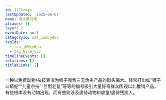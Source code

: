 ```yaml
---
id: 1l7tzxjc
lastUpdated: '2025-06-07'
name: 街头黑马戏
aliases: []
layer: 2
eventDate: null
categoryId: cat_1wmCydV7
tagIds:
  - tag_jKWvm6pa
  - tag_6irejv37
timelineEvents: []
relations: []
titledLinks: []
---
```

一种以免费动物/杂技表演为幌子兜售三无伪劣产品的街头骗术。经常打出如“狮子斗蟒蛇”“儿童杂技”“巨型老鼠”等等的旗号吸引大量好奇群众围观以此推销产品，有些根本没有动物出现，而有些则涉及虐待动物和虐童/虐待残疾人。
